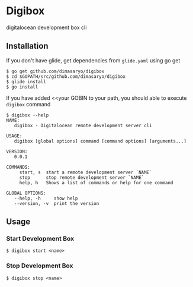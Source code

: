 # Digibox
digitalocean development box cli

## Installation

If you don't have glide, get dependencies from `glide.yaml` using go get
```
$ go get github.com/dimasaryo/digibox
$ cd $GOPATH/src/github.com/dimasaryo/digibox
$ glide install
$ go install
```
If you have added <<your GOBIN to your path, you should able to execute `digibox` command
```
$ digibox --help
NAME:
   digibox - Digitalocean remote development server cli

USAGE:
   digibox [global options] command [command options] [arguments...]

VERSION:
   0.0.1

COMMANDS:
     start, s  start a remote development server `NAME`
     stop      stop remote development server `NAME`
     help, h   Shows a list of commands or help for one command

GLOBAL OPTIONS:
   --help, -h     show help                                                           
   --version, -v  print the version
```

## Usage

### Start Development Box
```
$ digibox start <name>
```

### Stop Development Box
```
$ digibox stop <name>
```
